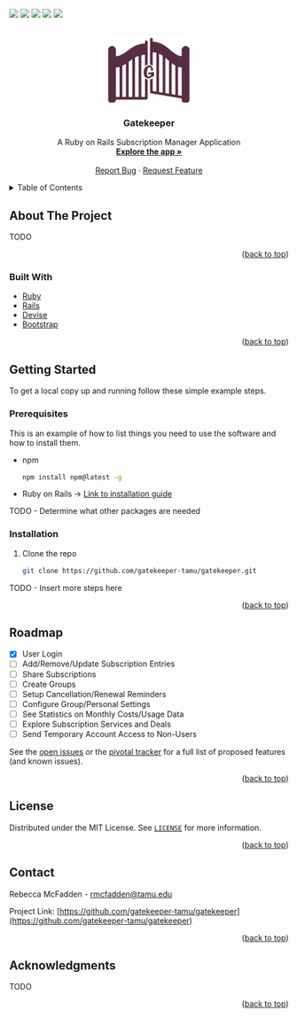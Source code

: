 <div id="top"></div>
<!--
*** 
-->

[![][tags-shield]][tags-url]
![][lines-shield]
![][contributors-shield]
![][code-climate-shield]
[![][license-shield]](license-url)


<!-- PROJECT LOGO -->
<br />
<div align="center">
  <a href="https://github.com/gatekeeper-tamu/gatekeeper">
    <img src="app/assets/images/darkLogo.png" alt="Logo" width="150" height="120">
  </a>

  <h3 align="center">Gatekeeper</h3>

  <p align="center">
    A Ruby on Rails Subscription Manager Application
    <br />
    <a href="https://github.com/gatekeeper-tamu/gatekeeper"><strong>Explore the app »</strong></a>
    <br />
    <br />
    <a href="https://github.com/gatekeeper-tamu/gatekeeper/issues">Report Bug</a>
    ·
    <a href="https://github.com/gatekeeper-tamu/gatekeeper/issues">Request Feature</a>
  </p>
</div>



<!-- TABLE OF CONTENTS -->
<details>
  <summary>Table of Contents</summary>
  <ol>
    <li>
      <a href="#about-the-project">About The Project</a>
      <ul>
        <li><a href="#built-with">Built With</a></li>
      </ul>
    </li>
    <li>
      <a href="#getting-started">Getting Started</a>
      <ul>
        <li><a href="#prerequisites">Prerequisites</a></li>
        <li><a href="#installation">Installation</a></li>
      </ul>
    </li>
    <li><a href="#roadmap">Roadmap</a></li>
    <li><a href="#license">License</a></li>
    <li><a href="#contact">Contact</a></li>
    <li><a href="#acknowledgments">Acknowledgments</a></li>
  </ol>
</details>



<!-- ABOUT THE PROJECT -->
## About The Project

TODO

<p align="right">(<a href="#top">back to top</a>)</p>



### Built With

* [Ruby](https://www.ruby-lang.org/en/)
* [Rails](https://rubyonrails.org/)
* [Devise](https://github.com/heartcombo/devise)
* [Bootstrap](https://getbootstrap.com)

<p align="right">(<a href="#top">back to top</a>)</p>



<!-- GETTING STARTED -->
## Getting Started

To get a local copy up and running follow these simple example steps.

### Prerequisites

This is an example of how to list things you need to use the software and how to install them.
* npm
  ```sh
  npm install npm@latest -g
  ```
* Ruby on Rails -> [Link to installation guide](https://www.digitalocean.com/community/tutorials/how-to-install-ruby-on-rails-with-rbenv-on-ubuntu-20-04)

TODO - Determine what other packages are needed

### Installation

1. Clone the repo
   ```sh
   git clone https://github.com/gatekeeper-tamu/gatekeeper.git
   ```
TODO - Insert more steps here

<p align="right">(<a href="#top">back to top</a>)</p>


<!-- ROADMAP -->
## Roadmap

- [x] User Login
- [ ] Add/Remove/Update Subscription Entries
- [ ] Share Subscriptions
- [ ] Create Groups
- [ ] Setup Cancellation/Renewal Reminders
- [ ] Configure Group/Personal Settings
- [ ] See Statistics on Monthly Costs/Usage Data
- [ ] Explore Subscription Services and Deals
- [ ] Send Temporary Account Access to Non-Users

See the [open issues](https://github.com/gatekeeper-tamu/gatekeeper/issues) or the [pivotal tracker](https://www.pivotaltracker.com/n/projects/2547056) for a full list of proposed features (and known issues).

<p align="right">(<a href="#top">back to top</a>)</p>

<!-- LICENSE -->
## License

Distributed under the MIT License. See [`LICENSE`](LICENSE) for more information.

<p align="right">(<a href="#top">back to top</a>)</p>



<!-- CONTACT -->
## Contact

Rebecca McFadden - rmcfadden@tamu.edu

Project Link: [https://github.com/gatekeeper-tamu/gatekeeper](https://github.com/gatekeeper-tamu/gatekeeper)

<p align="right">(<a href="#top">back to top</a>)</p>



<!-- ACKNOWLEDGMENTS -->
## Acknowledgments

TODO

<p align="right">(<a href="#top">back to top</a>)</p>



<!-- MARKDOWN LINKS & IMAGES -->
<!-- https://www.markdownguide.org/basic-syntax/#reference-style-links -->
[contributors-shield]: https://img.shields.io/github/contributors/gatekeeper-tamu/gatekeeper.svg?style=for-the-badge&logo=appveyor
[contributors-url]: https://github.com/gatekeeper-tamu/gatekeeper/graphs/contributors
[lines-shield]: https://img.shields.io/tokei/lines/github/gatekeeper-tamu/gatekeeper?style=for-the-badge&logo=appveyor
[code-climate-shield]: https://img.shields.io/codeclimate/maintainability/gatekeeper-tamu/gatekeeper?style=for-the-badge&logo=appveyor
[stars-shield]: https://img.shields.io/github/stars/gatekeeper-tamu/gatekeeper.svg?style=for-the-badge&logo=appveyor
[stars-url]: https://github.com/gatekeeper-tamu/gatekeeper/stargazers
[tags-shield]: https://img.shields.io/github/v/tag/gatekeeper-tamu/gatekeeper?style=for-the-badge&logo=appveyor
[tags-url]: https://github.com/gatekeeper-tamu/gatekeeper/tags
[license-shield]: https://img.shields.io/github/license/gatekeeper-tamu/gatekeeper?style=for-the-badge&logo=appveyor
[license-url]: https://github.com/gatekeeper-tamu/gatekeeper/blob/master/LICENSE